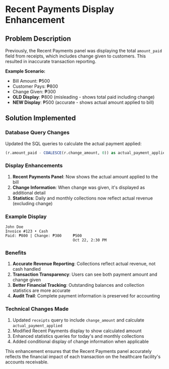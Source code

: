 # Recent Payments Display Enhancement

## Problem Description
Previously, the Recent Payments panel was displaying the total `amount_paid` field from receipts, which includes change given to customers. This resulted in inaccurate transaction reporting.

**Example Scenario:**
- Bill Amount: ₱500
- Customer Pays: ₱800  
- Change Given: ₱300
- **OLD Display**: ₱800 (misleading - shows total paid including change)
- **NEW Display**: ₱500 (accurate - shows actual amount applied to bill)

## Solution Implemented

### Database Query Changes
Updated the SQL queries to calculate the actual payment applied:
```sql
(r.amount_paid - COALESCE(r.change_amount, 0)) as actual_payment_applied
```

### Display Enhancements
1. **Recent Payments Panel**: Now shows the actual amount applied to the bill
2. **Change Information**: When change was given, it's displayed as additional detail
3. **Statistics**: Daily and monthly collections now reflect actual revenue (excluding change)

### Example Display
```
John Doe
Invoice #123 • Cash
Paid: ₱800 | Change: ₱300     ₱500
                              Oct 22, 2:30 PM
```

### Benefits
1. **Accurate Revenue Reporting**: Collections reflect actual revenue, not cash handled
2. **Transaction Transparency**: Users can see both payment amount and change given
3. **Better Financial Tracking**: Outstanding balances and collection statistics are more accurate
4. **Audit Trail**: Complete payment information is preserved for accounting

### Technical Changes Made
1. Updated `receipts` query to include `change_amount` and calculate `actual_payment_applied`
2. Modified Recent Payments display to show calculated amount
3. Enhanced statistics queries for today's and monthly collections
4. Added conditional display of change information when applicable

This enhancement ensures that the Recent Payments panel accurately reflects the financial impact of each transaction on the healthcare facility's accounts receivable.